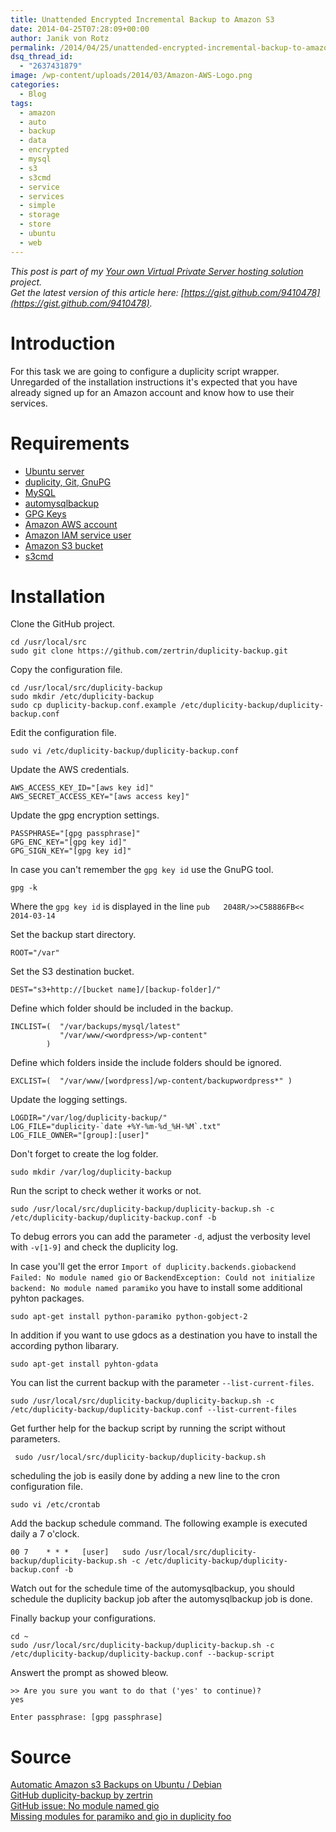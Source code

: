 ```yaml
---
title: Unattended Encrypted Incremental Backup to Amazon S3
date: 2014-04-25T07:28:09+00:00
author: Janik von Rotz
permalink: /2014/04/25/unattended-encrypted-incremental-backup-to-amazon-s3/
dsq_thread_id:
  - "2637431879"
image: /wp-content/uploads/2014/03/Amazon-AWS-Logo.png
categories:
  - Blog
tags:
  - amazon
  - auto
  - backup
  - data
  - encrypted
  - mysql
  - s3
  - s3cmd
  - service
  - services
  - simple
  - storage
  - store
  - ubuntu
  - web
---
```

*This post is part of my [Your own Virtual Private Server hosting solution](https://janikvonrotz.ch/your-own-virtual-private-server-hosting-solution/) project.*  
*Get the latest version of this article here: [https://gist.github.com/9410478](https://gist.github.com/9410478).*  

# Introduction

For this task we are going to configure a duplicity script wrapper.
Unregarded of the installation instructions it's expected that you have already signed up for an Amazon account and know how to use their services.
<!--more-->
# Requirements

* [Ubuntu server](https://janikvonrotz.ch/2014/03/13/deploy-ubuntu-server/)
* [duplicity, Git, GnuPG](https://janikvonrotz.ch/2014/03/25/install-ubuntu-packages/)
* [MySQL](https://janikvonrotz.ch/2014/04/07/install-mysql/)
* [automysqlbackup](https://janikvonrotz.ch/2014/04/08/install-automysqlbackup/)
* [GPG Keys](https://janikvonrotz.ch/2014/04/09/create-gpg-keys/)
* [Amazon AWS account](http://aws.amazon.com/)
* [Amazon IAM service user](https://console.aws.amazon.com/iam)
* [Amazon S3 bucket](https://console.aws.amazon.com/s3)
* [s3cmd](https://janikvonrotz.ch/2014/04/10/install-s3cmd/)

# Installation

Clone the GitHub project.

    cd /usr/local/src
    sudo git clone https://github.com/zertrin/duplicity-backup.git

Copy the configuration file.

    cd /usr/local/src/duplicity-backup
    sudo mkdir /etc/duplicity-backup
    sudo cp duplicity-backup.conf.example /etc/duplicity-backup/duplicity-backup.conf

Edit the configuration file.

    sudo vi /etc/duplicity-backup/duplicity-backup.conf
    
Update the AWS credentials.

    AWS_ACCESS_KEY_ID="[aws key id]"
    AWS_SECRET_ACCESS_KEY="[aws access key]"
    
Update the gpg encryption settings.

    PASSPHRASE="[gpg passphrase]"
    GPG_ENC_KEY="[gpg key id]"
    GPG_SIGN_KEY="[gpg key id]"

In case you can't remember the `gpg key id` use the GnuPG tool.

    gpg -k
    
Where the `gpg key id` is displayed in the line `pub   2048R/>>C58886FB<< 2014-03-14`

Set the backup start directory.

    ROOT="/var"
    
Set the S3 destination bucket.

    DEST="s3+http://[bucket name]/[backup-folder]/"

Define which folder should be included in the backup.
```
INCLIST=(  "/var/backups/mysql/latest" 
           "/var/www/<wordpress>/wp-content" 
        )
```
Define which folders inside the include folders should be ignored.

    EXCLIST=(  "/var/www/[wordpress]/wp-content/backupwordpress*" )

Update the logging settings.
```
LOGDIR="/var/log/duplicity-backup/"
LOG_FILE="duplicity-`date +%Y-%m-%d_%H-%M`.txt"
LOG_FILE_OWNER="[group]:[user]"
```
Don't forget to create the log folder.

    sudo mkdir /var/log/duplicity-backup

Run the script to check wether it works or not.

    sudo /usr/local/src/duplicity-backup/duplicity-backup.sh -c /etc/duplicity-backup/duplicity-backup.conf -b

To debug errors you can add the parameter `-d`, adjust the verbosity level with `-v[1-9]` and check the duplicity log.

In case you'll get the error `Import of duplicity.backends.giobackend Failed: No module named gio` or `BackendException: Could not initialize backend: No module named paramiko` you have to install some additional pyhton packages.

    sudo apt-get install python-paramiko python-gobject-2

In addition if you want to use gdocs as a destination you have to install the according python libarary.

    sudo apt-get install pyhton-gdata

You can list the current backup with the parameter `--list-current-files`.

    sudo /usr/local/src/duplicity-backup/duplicity-backup.sh -c /etc/duplicity-backup/duplicity-backup.conf --list-current-files
    
Get further help for the backup script by running the script without parameters.

     sudo /usr/local/src/duplicity-backup/duplicity-backup.sh

scheduling the job is easily done by adding a new line to the cron configuration file.

    sudo vi /etc/crontab
    
Add the backup schedule command. The following example is executed daily a 7 o'clock.

    00 7    * * *   [user]   sudo /usr/local/src/duplicity-backup/duplicity-backup.sh -c /etc/duplicity-backup/duplicity-backup.conf -b

Watch out for the schedule time of the automysqlbackup, you should schedule the duplicity backup job after the automysqlbackup job is done.

Finally backup your configurations.

    cd ~
    sudo /usr/local/src/duplicity-backup/duplicity-backup.sh -c /etc/duplicity-backup/duplicity-backup.conf --backup-script
    
Answert the prompt as showed bleow.

    >> Are you sure you want to do that ('yes' to continue)?
    yes
    
    Enter passphrase: [gpg passphrase]


# Source

[Automatic Amazon s3 Backups on Ubuntu / Debian](http://www.problogdesign.com/how-to/automatic-amazon-s3-backups-on-ubuntu-debian/)  
[GitHub duplicity-backup by zertrin](https://github.com/zertrin/duplicity-backup)  
[GitHub issue: No module named gio](https://github.com/zertrin/duplicity-backup/issues/63)  
[Missing modules for paramiko and gio in duplicity foo](http://www.rfc3092.net/2013/09/missing-modules-for-paramiko-and-gio-in-duplicity-foo/)  